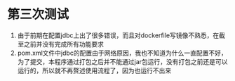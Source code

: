 # 第三次测试

1. 由于前期在配置jdbc上出了很多错误，而且对dockerfile写镜像不熟悉，在截至之前并没有完成所有功能要求
2. pom.xml文件中jdbc的配置由于网络原因，我也不知道为什么一直配置不好，为了提交，本程序通过打包之后并不能通过jar包运行，没有打包之前还是可以运行的，所以就不再赘述使用流程了，因为也运行不出来
